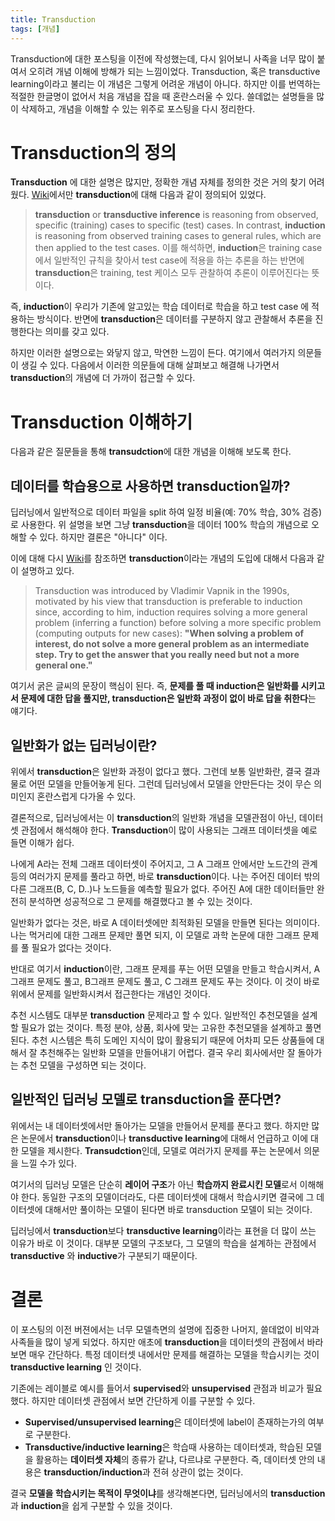 ```yaml
---
title: Transduction
tags: [개념]
---
```


Transduction에 대한 포스팅을 이전에 작성했는데, 다시 읽어보니 사족을 너무 많이 붙여서 오히려 개념 이해에 방해가 되는 느낌이었다. Transduction, 혹은 transductive learning이라고 불리는 이 개념은 그렇게 어려운 개념이 아니다. 하지만 이를 번역하는 적절한 한글명이 없어서 처음 개념을 잡을 때 혼란스러울 수 있다. 쓸데없는 설명들을 많이 삭제하고, 개념을 이해할 수 있는 위주로 포스팅을 다시 정리한다.

# Transduction의 정의

**Transduction** 에 대한 설명은 많지만, 정확한 개념 자체를 정의한 것은 거의 찾기 어려웠다. [Wiki](https://en.wikipedia.org/wiki/Transduction_(machine_learning))에서만 **transduction**에 대해 다음과 같이 정의되어 있었다.

> **transduction** or **transductive inference** is reasoning from observed, specific (training) cases to specific (test) cases. In contrast, **induction** is reasoning from observed training cases to general rules, which are then applied to the test cases.
> 이를 해석하면, **induction**은 training case 에서 일반적인 규칙을 찾아서 test case에 적용을 하는 추론을 하는 반면에 **transduction**은 training, test 케이스 모두 관찰하여 추론이 이루어진다는 뜻이다.

즉, **induction**이 우리가 기존에 알고있는 학습 데이터로 학습을 하고 test case 에 적용하는 방식이다. 반면에 **transduction**은 데이터를 구분하지 않고 관찰해서 추론을 진행한다는 의미를 갖고 있다.

하지만 이러한 설명으로는 와닿지 않고, 막연한 느낌이 든다. 여기에서 여러가지 의문들이 생길 수 있다. 다음에서 이러한 의문들에 대해 살펴보고 해결해 나가면서 **transduction**의 개념에 더 가까이 접근할 수 있다.

# Transduction 이해하기

다음과 같은 질문들을 통해 **transudction**에 대한 개념을 이해해 보도록 한다.

## 데이터를 학습용으로 사용하면 transduction일까?

딥러닝에서 일반적으로 데이터 파일을 split 하여 일정 비율(예: 70% 학습, 30% 검증)로 사용한다. 위 설명을 보면 그냥 **transduction**을 데이터 100% 학습의 개념으로 오해할 수 있다. 하지만 결론은 "아니다" 이다.

이에 대해 다시 [Wiki](https://en.wikipedia.org/wiki/Transduction_(machine_learning))를 참조하면 **transduction**이라는 개념의 도입에 대해서 다음과 같이 설명하고 있다.

> Transduction was introduced by Vladimir Vapnik in the 1990s, motivated by his view that transduction is preferable to induction since, according to him, induction requires solving a more general problem (inferring a function) before solving a more specific problem (computing outputs for new cases): **"When solving a problem of interest, do not solve a more general problem as an intermediate step. Try to get the answer that you really need but not a more general one."**

여기서 굵은 글씨의 문장이 핵심이 된다. 즉, **문제를 풀 때 induction은 일반화를 시키고서 문제에 대한 답을 풀지만, transduction은 일반화 과정이 없이 바로 답을 취한다**는 얘기다.

## 일반화가 없는 딥러닝이란?

위에서 **transduction**은 일반화 과정이 없다고 했다. 그런데 보통 일반화란, 결국 결과물로 어떤 모델을 만들어놓게 된다. 그런데 딥러닝에서 모델을 안만든다는 것이 무슨 의미인지 혼란스럽게 다가올 수 있다.

결론적으로, 딥러닝에서는 이 **transduction**의 일반화 개념을 모델관점이 아닌, 데이터셋 관점에서 해석해야 한다. **Transduction**이 많이 사용되는 그래프 데이터셋을 예로 들면 이해가 쉽다.

나에게 A라는 전체 그래프 데이터셋이 주어지고, 그 A 그래프 안에서만 노드간의 관계등의 여러가지 문제를 풀라고 하면, 바로 **transduction**이다. 나는 주어진 데이터 밖의 다른 그래프(B, C, D..)나 노드들을 예측할 필요가 없다. 주어진 A에 대한 데이터들만 완전히 분석하면 성공적으로 그 문제를 해결했다고 볼 수 있는 것이다.

일반화가 없다는 것은, 바로 A 데이터셋에만 최적화된 모델을 만들면 된다는 의미이다. 나는 먹거리에 대한 그래프 문제만 풀면 되지, 이 모델로 과학 논문에 대한 그래프 문제를 풀 필요가 없다는 것이다.

반대로 여기서 **induction**이란, 그래프 문제를 푸는 어떤 모델을 만들고 학습시켜서, A그래프 문제도 풀고, B그래프 문제도 풀고, C 그래프 문제도 푸는 것이다. 이 것이 바로 위에서 문제를 일반화시켜서 접근한다는 개념인 것이다.

추천 시스템도 대부분 **transduction** 문제라고 할 수 있다. 일반적인 추천모델을 설계할 필요가 없는 것이다. 특정 분야, 상품, 회사에 맞는 고유한 추천모델을 설계하고 풀면 된다. 추천 시스템은 특히 도메인 지식이 많이 활용되기 때문에 어차피 모든 상품들에 대해서 잘 추천해주는 일반화 모델을 만들어내기 어렵다. 결국 우리 회사에서만 잘 돌아가는 추천 모델을 구성하면 되는 것이다.

## 일반적인 딥러닝 모델로 transduction을 푼다면?

위에서는 내 데이터셋에서만 돌아가는 모델을 만들어서 문제를 푼다고 했다. 하지만 많은 논문에서 **transduction**이나 **transductive learning**에 대해서 언급하고 이에 대한 모델을 제시한다. **Transudction**인데, 모델로 여러가지 문제를 푸는 논문에서 의문을 느낄 수가 있다.

여기서의 딥러닝 모델은 단순히 **레이어 구조**가 아닌 **학습까지 완료시킨 모델**로서 이해해야 한다. 동일한 구조의 모델이더라도, 다른 데이터셋에 대해서 학습시키면 결국에 그 데이터셋에 대해서만 풀이하는 모델이 된다면 바로 transduction 모델이 되는 것이다.

딥러닝에서 **transduction**보다 **transductive learning**이라는 표현을 더 많이 쓰는 이유가 바로 이 것이다. 대부분 모델의 구조보다, 그 모델의 학습을 설계하는 관점에서 **transductive** 와 **inductive**가 구분되기 때문이다.

# 결론

이 포스팅의 이전 버젼에서는 너무 모델측면의 설명에 집중한 나머지, 쓸데없이 비약과 사족들을 많이 넣게 되었다. 하지만 애초에 **transduction**을 데이터셋의 관점에서 바라보면 매우 간단하다. 특정 데이터셋 내에서만 문제를 해결하는 모델을 학습시키는 것이 **transductive learning** 인 것이다.

기존에는 레이블로 예시를 들어서 **supervised**와 **unsupervised** 관점과 비교가 필요했다. 하지만 데이터셋 관점에서 보면 간단하게 이를 구분할 수 있다.

- **Supervised/unsupervised learning**은 데이터셋에 label이 존재하는가의 여부로 구분한다.
- **Transductive/inductive learning**은 학습때 사용하는 데이터셋과, 학습된 모델을 활용하는 **데이터셋 자체**의 종류가 같냐, 다르냐로 구분한다.
  즉, 데이터셋 안의 내용은 **transduction/induction**과 전혀 상관이 없는 것이다.

결국 **모델을 학습시키는 목적이 무엇이냐**를 생각해본다면, 딥러닝에서의 **transduction**과 **induction**을 쉽게 구분할 수 있을 것이다.
